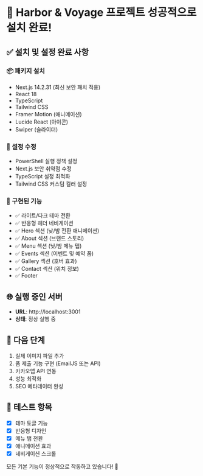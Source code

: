 # 🚀 Harbor & Voyage 프로젝트 성공적으로 설치 완료!

## ✅ 설치 및 설정 완료 사항

### 📦 패키지 설치
- Next.js 14.2.31 (최신 보안 패치 적용)
- React 18
- TypeScript
- Tailwind CSS
- Framer Motion (애니메이션)
- Lucide React (아이콘)
- Swiper (슬라이더)

### 🔧 설정 수정
- PowerShell 실행 정책 설정
- Next.js 보안 취약점 수정
- TypeScript 설정 최적화
- Tailwind CSS 커스텀 컬러 설정

### 🎨 구현된 기능
- ✅ 라이트/다크 테마 전환
- ✅ 반응형 헤더 네비게이션
- ✅ Hero 섹션 (낮/밤 전환 애니메이션)
- ✅ About 섹션 (브랜드 스토리)
- ✅ Menu 섹션 (낮/밤 메뉴 탭)
- ✅ Events 섹션 (이벤트 및 예약 폼)
- ✅ Gallery 섹션 (호버 효과)
- ✅ Contact 섹션 (위치 정보)
- ✅ Footer

## 🌐 실행 중인 서버
- **URL**: http://localhost:3001
- **상태**: 정상 실행 중

## 🎯 다음 단계
1. 실제 이미지 파일 추가
2. 폼 제출 기능 구현 (EmailJS 또는 API)
3. 카카오맵 API 연동
4. 성능 최적화
5. SEO 메타데이터 완성

## 📱 테스트 항목
- [x] 테마 토글 기능
- [x] 반응형 디자인
- [x] 메뉴 탭 전환
- [x] 애니메이션 효과
- [x] 네비게이션 스크롤

모든 기본 기능이 정상적으로 작동하고 있습니다! 🎉
